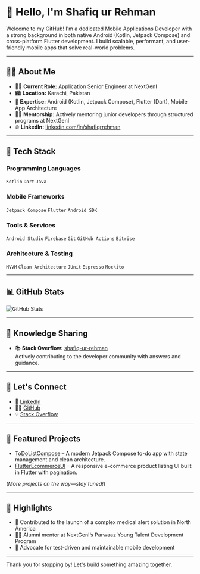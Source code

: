 # 👋 Hello, I'm Shafiq ur Rehman

Welcome to my GitHub! I'm a dedicated Mobile Applications Developer with a strong background in both native Android (Kotlin, Jetpack Compose) and cross-platform Flutter development. I build scalable, performant, and user-friendly mobile apps that solve real-world problems.

---

## 🧑‍💼 About Me

- 👨‍💻 **Current Role:** Application Senior Engineer at NextGenI
- 🏙️ **Location:** Karachi, Pakistan
- 💬 **Expertise:** Android (Kotlin, Jetpack Compose), Flutter (Dart), Mobile App Architecture
- 🧑‍🏫 **Mentorship:** Actively mentoring junior developers through structured programs at NextGenI
- 🌐 **LinkedIn:** [linkedin.com/in/shafiqrrehman](https://www.linkedin.com/in/shafiqrrehman/)

---

## 🚀 Tech Stack

### Programming Languages  
`Kotlin` `Dart` `Java`

### Mobile Frameworks  
`Jetpack Compose` `Flutter` `Android SDK`

### Tools & Services  
`Android Studio` `Firebase` `Git` `GitHub Actions` `Bitrise`

### Architecture & Testing  
`MVVM` `Clean Architecture` `JUnit` `Espresso` `Mockito`

---

## 📊 GitHub Stats

![GitHub Stats](https://github-readme-stats.vercel.app/api?username=rehmanshafiq&show_icons=true&theme=radical)

---

## 🧠 Knowledge Sharing

- 📚 **Stack Overflow:** [shafiq-ur-rehman](https://stackoverflow.com/users/12313041/shafiq-ur-rehman)  
  Actively contributing to the developer community with answers and guidance.

---

## 🔗 Let's Connect

- 🔗 [LinkedIn](https://www.linkedin.com/in/shafiqrrehman/)
- 🧑‍💻 [GitHub](https://github.com/rehmanshafiq)
- 💡 [Stack Overflow](https://stackoverflow.com/users/12313041/shafiq-ur-rehman)

---

## 💼 Featured Projects

- [ToDoListCompose](https://github.com/rehmanshafiq/ToDoListCompose) – A modern Jetpack Compose to-do app with state management and clean architecture.
- [FlutterEcommerceUI](https://github.com/rehmanshafiq/FlutterEcommerceUI) – A responsive e-commerce product listing UI built in Flutter with pagination.

(*More projects on the way—stay tuned!*)

---

## 🏅 Highlights

- 🚀 Contributed to the launch of a complex medical alert solution in North America
- 🧑‍🎓 Alumni mentor at NextGenI’s Parwaaz Young Talent Development Program
- 🧪 Advocate for test-driven and maintainable mobile development

---

Thank you for stopping by! Let's build something amazing together.
